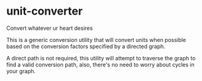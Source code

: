 # unit-converter
Convert whatever ur heart desires

This is a generic conversion utility that will convert units when possible based on the conversion factors specified by a directed graph.

A direct path is not required, this utility will attempt to traverse the graph to find a valid conversion path, also, there's no need to worry about cycles in your graph.
